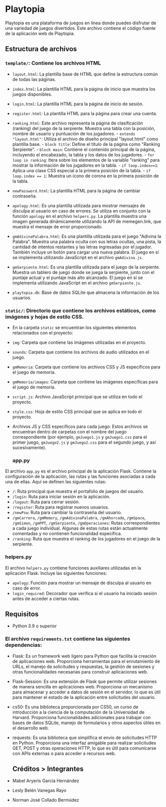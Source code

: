 # Playtopia

Playtopia es una plataforma de juegos en línea donde puedes disfrutar de una variedad de juegos divertidos. Este archivo contiene el código fuente de la aplicación web de Playtopia.

## Estructura de archivos

### `template/`: Contiene los archivos HTML
- `layout.html`: La plantilla base de HTML que define la estructura común de todas las páginas.
- `index.html`: La plantilla HTML para la página de inicio que muestra los juegos disponibles.
- `login.html`: La plantilla HTML para la página de inicio de sesión.
- `register.html`: La plantilla HTML para la página para crear una cuenta.
- `ranking.html`: Este archivo representa la página de clasificación (ranking) del juego de la serpiente. Muestra una tabla con la posición, nombre de usuario y puntuación de los jugadores.
      - `extends "layout.html"`: Utiliza el archivo de diseño principal "layout.html" como plantilla base.
      - `block title`: Define el título de la página como "Ranking Serpiente".
      - `block main`: Contiene el contenido principal de la página, incluyendo el encabezado, la tabla y los datos de los jugadores.
      - `for loop in ranking`: Itera sobre los elementos de la variable "ranking" para mostrar la información de los jugadores en la tabla.
      - `if loop.index==1`: Aplica una clase CSS especial a la primera posición de la tabla.
      - `if loop.index == 1`: Muestra un ícono de corona en la primera posición de la tabla.
  
- `newPassword.html`: La plantilla HTML para la página de cambiar contraseña.
- `apology.html`: Es una plantilla utilizada para mostrar mensajes de disculpa al usuario en caso de errores. Se utiliza en conjunto con la función `apology` en el archivo `helpers.py`. La plantilla muestra una imagen generada dinámicamente utilizando la API de memegen.link, que muestra el mensaje de error proporcionado.

- `gmAdivinaPalabra.html`: Es una plantilla utilizada para el juego "Adivina la Palabra". Muestra una palabra oculta con sus letras ocultas, una pista, la cantidad de intentos restantes y las letras ingresadas por el jugador. También incluye un botón para cargar una nueva palabra. El juego en sí se implementa utilizando JavaScript en el archivo `gmAdivina.js`.

- `gmSerpiente.html`: Es una plantilla utilizada para el juego de la serpiente. Muestra un tablero de juego donde se juega la serpiente, junto con el puntaje actual y el puntaje más alto alcanzado. El juego en sí se implementa utilizando JavaScript en el archivo `gmSerpiente.js`.

- `playtopia.db`: Base de datos SQLite que almacena la información de los usuarios.

### `static/`: Directorio que contiene los archivos estáticos, como imágenes y hojas de estilo CSS.
- En la carpeta `static` se encuentran los siguientes elementos relacionados con el proyecto:

- `img`: Carpeta que contiene las imágenes utilizadas en el proyecto.
- `sounds`: Carpeta que contiene los archivos de audio utilizados en el juego.
- `gmMemoria`: Carpeta que contiene los archivos CSS y JS específicos para el juego de memoria.
- `gmMemoria/images`: Carpeta que contiene las imágenes específicas para el juego de memoria.
- `script.js`: Archivo JavaScript principal que se utiliza en todo el proyecto.
- `style.css`: Hoja de estilo CSS principal que se aplica en todo el proyecto.
- Archivos JS y CSS específicos para cada juego: Estos archivos se encuentran dentro de carpetas con el nombre del juego correspondiente (por ejemplo, `gmJuego1.js` y `gmJuego1.css` para el primer juego, `gmJuego2.js` y `gmJuego2.css` para el segundo juego, y así sucesivamente).

  ### app.py
El archivo `app.py` es el archivo principal de la aplicación Flask. Contiene la configuración de la aplicación, las rutas y las funciones asociadas a cada una de ellas. Aquí se definen las siguientes rutas:

- `/`: Ruta principal que muestra el portafolio de juegos del usuario.
- `/login`: Ruta para iniciar sesión en la aplicación.
- `/logout`: Ruta para cerrar sesión.
- `/register`: Ruta para registrar nuevos usuarios.
- `/newPsw`: Ruta para cambiar la contraseña del usuario.
- `/gmCarrera`, `/gmMemory`, `/gmAdivinaPalabra`, `/gmAhorcado`, `/gmSpace`, `/gmSimon`, `/gmPPT`, `/gmSerpiente`, `/gmOperaciones`: Rutas correspondientes a cada juego individual. Algunas de estas rutas están actualmente comentadas y no contienen funcionalidad específica.
- `/ranking`: Ruta que muestra el ranking de los jugadores en el juego de la serpiente.

### helpers.py
El archivo `helpers.py` contiene funciones auxiliares utilizadas en la aplicación Flask. Incluye las siguientes funciones:

- `apology`: Función para mostrar un mensaje de disculpa al usuario en caso de error.
- `login_required`: Decorador que verifica si el usuario ha iniciado sesión antes de acceder a ciertas rutas.


## Requisitos

- Python 3.9 o superior

### El archivo `requirements.txt` contiene las siguientes dependencias:
- Flask: Es un framework web ligero para Python que facilita la creación de aplicaciones web. Proporciona herramientas para el enrutamiento de URLs, el manejo de solicitudes y respuestas, la gestión de sesiones y otras funcionalidades necesarias para construir aplicaciones web.
- Flask-Session: Es una extensión de Flask que permite utilizar sesiones de manera sencilla en aplicaciones web. Proporciona un mecanismo para almacenar y acceder a datos de sesión en el servidor, lo que es útil para mantener el estado de la aplicación entre solicitudes del usuario.
- cs50: Es una biblioteca proporcionada por CS50, un curso de introducción a la ciencia de la computación de la Universidad de Harvard. Proporciona funcionalidades adicionales para trabajar con bases de datos SQLite, manejo de formularios y otros aspectos útiles en el desarrollo web.
- requests: Es una biblioteca que simplifica el envío de solicitudes HTTP en Python. Proporciona una interfaz amigable para realizar solicitudes GET, POST y otras operaciones HTTP, lo que es útil para comunicarse con APIs externas o para acceder a recursos web.

  ## Créditos > Integrantes

- Mabel Aryeris García Hernández
- Lesly Belén Vanegas Rayo
- Norman José Collado Bermúdez
